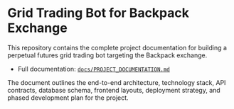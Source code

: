 # Grid Trading Bot for Backpack Exchange

This repository contains the complete project documentation for building a perpetual futures grid trading bot targeting the Backpack exchange.

- Full documentation: [`docs/PROJECT_DOCUMENTATION.md`](docs/PROJECT_DOCUMENTATION.md)

The document outlines the end-to-end architecture, technology stack, API contracts, database schema, frontend layouts, deployment strategy, and phased development plan for the project.
